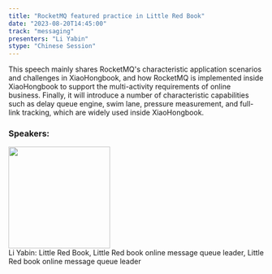 ```yaml
---
title: "RocketMQ featured practice in Little Red Book"
date: "2023-08-20T14:45:00" 
track: "messaging"
presenters: "Li Yabin"
stype: "Chinese Session"
---
```

This speech mainly shares RocketMQ's characteristic application scenarios and challenges in XiaoHongbook, and how RocketMQ is implemented inside XiaoHongbook to support the multi-activity requirements of online business. Finally, it will introduce a number of characteristic capabilities such as delay queue engine, swim lane, pressure measurement, and full-link tracking, which are widely used inside XiaoHongbook.
 ### Speakers: 
 <img src="https://img.bagevent.com/resource/20230605/2202217710.png" width="200" /><br>Li Yabin: Little Red Book, Little Red book online message queue leader, Little Red book online message queue leader
 <br><br>